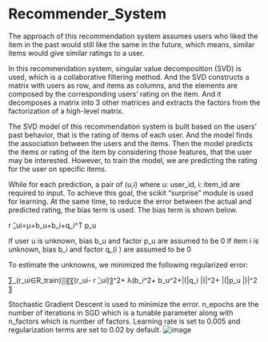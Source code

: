# Recommender_System

The approach of this recommendation system assumes users who liked the item in the past would still like the same in the future, which means, similar items would give similar ratings to a user.

In this recommendation system, singular value decomposition (SVD) is used, which is a collaborative filtering method. And the SVD constructs a matrix with users as row, and items as columns, and the elements are composed by the corresponding users’ rating on the item. And it decomposes a matrix into 3 other matrices and extracts the factors from the factorization of a high-level matrix. 

The SVD model of this recommendation system is built based on the users’ past behavior, that is the rating of items of each user. And the model finds the association between the users and the items. Then the model predicts the items or rating of the item by considering those features, that the user may be interested. However, to train the model, we are predicting the rating for the user on specific items. 

While for each prediction, a pair of (u,i) where u: user_id, i: item_id are required to input. To achieve this goal, the scikit “surprise” module is used for learning. At the same time, to reduce the error between the actual and predicted rating, the bias term is used. The bias term is shown below. 

r ̂_ui=μ+b_u+b_i+q_i^T p_u

If user u is unknown, bias b_u  and factor p_u  are assumed to be 0
If item i  is unknown, bias b_i and factor q_(i ) are assumed to be 0

To estimate the unknowns, we minimized the following regularized error:

∑_(r_ui∈R_train)▒〖〖(r_ui- r ̂_ui)〗^2+ λ(b_i^2+ b_u^2+|(|q_i |)|^2+ |(|p_u |)|^2 〗

Stochastic Gradient Descent is used to minimize the error. n_epochs are the number of iterations in SGD which is a tunable parameter along with n_factors which is number of factors. Learning rate is set to 0.005 and regularization terms are set to 0.02 by default.
![image](https://user-images.githubusercontent.com/60958440/188543023-cf5e3d07-5370-4f4a-afcf-8804c7eb5c67.png)

